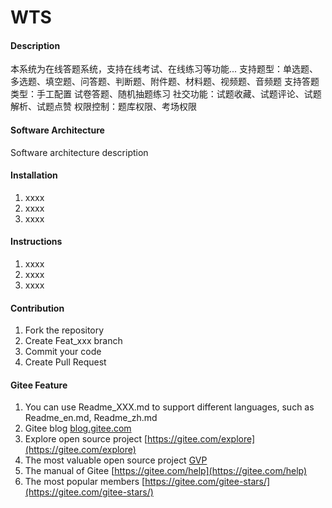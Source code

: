 # WTS

#### Description
本系统为在线答题系统，支持在线考试、在线练习等功能... 
支持题型：单选题、多选题、填空题、问答题、判断题、附件题、材料题、视频题、音频题
支持答题类型：手工配置 试卷答题、随机抽题练习
社交功能：试题收藏、试题评论、试题解析、试题点赞
权限控制：题库权限、考场权限

#### Software Architecture
Software architecture description

#### Installation

1.  xxxx
2.  xxxx
3.  xxxx

#### Instructions

1.  xxxx
2.  xxxx
3.  xxxx

#### Contribution

1.  Fork the repository
2.  Create Feat_xxx branch
3.  Commit your code
4.  Create Pull Request


#### Gitee Feature

1.  You can use Readme\_XXX.md to support different languages, such as Readme\_en.md, Readme\_zh.md
2.  Gitee blog [blog.gitee.com](https://blog.gitee.com)
3.  Explore open source project [https://gitee.com/explore](https://gitee.com/explore)
4.  The most valuable open source project [GVP](https://gitee.com/gvp)
5.  The manual of Gitee [https://gitee.com/help](https://gitee.com/help)
6.  The most popular members  [https://gitee.com/gitee-stars/](https://gitee.com/gitee-stars/)
